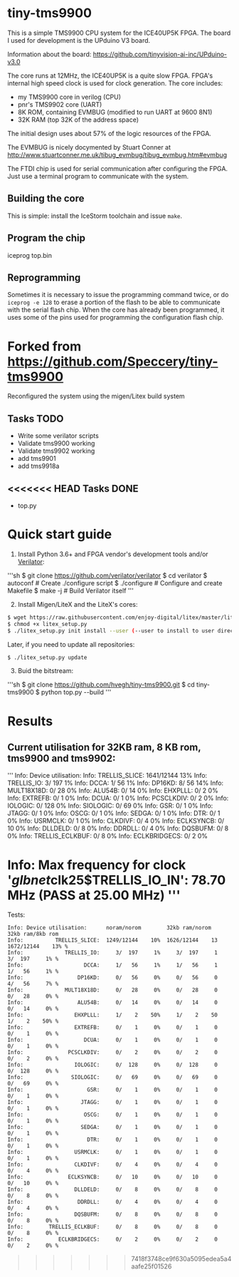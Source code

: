 # tiny-tms9900

This is a simple TMS9900 CPU system for the ICE40UP5K FPGA.
The board I used for development is the UPduino V3 board.

Information about the board: https://github.com/tinyvision-ai-inc/UPduino-v3.0

The core runs at 12MHz, the ICE40UP5K is a quite slow FPGA. FPGA's internal high speed clock is used for clock generation. The core includes:
* my TMS9900 core in verilog (CPU)
* pnr's TMS9902 core (UART)
* 8K ROM, containing EVMBUG (modified to run UART at 9600 8N1)
* 32K RAM (top 32K of the address space)

The initial design uses about 57% of the logic resources of the FPGA.

The EVMBUG is nicely docymented by Stuart Conner at http://www.stuartconner.me.uk/tibug_evmbug/tibug_evmbug.htm#evmbug

The FTDI chip is used for serial communication after configuring the FPGA. Just use a terminal program to communicate with the system. 

Building the core
-----------------
This is simple: install the IceStorm toolchain and issue `make`.

Program the chip
----------------
iceprog top.bin

Reprogramming
-------------
Sometimes it is necessary to issue the programming command twice, or do `iceprog -e 128` to erase a portion of the flash to be able to communicate with the serial flash chip. When the core has already been programmed, it uses some of the pins used for programming the configuration flash chip.


# Forked from https://github.com/Speccery/tiny-tms9900

Reconfigured the system using the migen/Litex build system

Tasks TODO
----------
- Write some verilator scripts
- Validate tms9900 working
- Validate tms9902 working
- add tms9901
- add tms9918a

<<<<<<< HEAD
Tasks DONE
----------
- top.py


# Quick start guide

1. Install Python 3.6+ and FPGA vendor's development tools and/or [Verilator](http://www.veripool.org/):

'''sh
$ git clone https://github.com/verilator/verilator
$ cd verilator
$ autoconf        # Create ./configure script
$ ./configure     # Configure and create Makefile
$ make -j         # Build Verilator itself
'''

2. Install Migen/LiteX and the LiteX's cores:

```sh
$ wget https://raw.githubusercontent.com/enjoy-digital/litex/master/litex_setup.py
$ chmod +x litex_setup.py
$ ./litex_setup.py init install --user (--user to install to user directory)
```
  Later, if you need to update all repositories:
```sh
$ ./litex_setup.py update
```

3. Buid the bitstream:

'''sh
$ git clone https://github.com/hvegh/tiny-tms9900.git
$ cd tiny-tms9900
$ python top.py --build
'''

# Results

Current utilisation for 32KB ram, 8 KB rom, tms9900 and tms9902:
----------------------------------------------------------------
'''
Info: Device utilisation:
Info: 	       TRELLIS_SLICE:  1641/12144    13%
Info: 	          TRELLIS_IO:     3/  197     1%
Info: 	                DCCA:     1/   56     1%
Info: 	              DP16KD:     8/   56    14%
Info: 	          MULT18X18D:     0/   28     0%
Info: 	              ALU54B:     0/   14     0%
Info: 	             EHXPLLL:     0/    2     0%
Info: 	             EXTREFB:     0/    1     0%
Info: 	                DCUA:     0/    1     0%
Info: 	           PCSCLKDIV:     0/    2     0%
Info: 	             IOLOGIC:     0/  128     0%
Info: 	            SIOLOGIC:     0/   69     0%
Info: 	                 GSR:     0/    1     0%
Info: 	               JTAGG:     0/    1     0%
Info: 	                OSCG:     0/    1     0%
Info: 	               SEDGA:     0/    1     0%
Info: 	                 DTR:     0/    1     0%
Info: 	             USRMCLK:     0/    1     0%
Info: 	             CLKDIVF:     0/    4     0%
Info: 	           ECLKSYNCB:     0/   10     0%
Info: 	             DLLDELD:     0/    8     0%
Info: 	              DDRDLL:     0/    4     0%
Info: 	             DQSBUFM:     0/    8     0%
Info: 	     TRELLIS_ECLKBUF:     0/    8     0%
Info: 	        ECLKBRIDGECS:     0/    2     0%

Info: Max frequency for clock '$glbnet$clk25$TRELLIS_IO_IN': 78.70 MHz (PASS at 25.00 MHz)
'''
=======
Tests:
```
Info: Device utilisation:      noram/norom        32kb ram/norom    32kb ram/8kb rom
Info: 	       TRELLIS_SLICE:  1249/12144    10%  1626/12144    13  1672/12144    13% %
Info: 	          TRELLIS_IO:     3/  197     1%     3/  197     1     3/  197     1% %
Info: 	                DCCA:     1/   56     1%     1/   56     1     1/   56     1% %
Info: 	              DP16KD:     0/   56     0%     0/   56     0     4/   56     7% %
Info: 	          MULT18X18D:     0/   28     0%     0/   28     0     0/   28     0% %
Info: 	              ALU54B:     0/   14     0%     0/   14     0     0/   14     0% %
Info: 	             EHXPLLL:     1/    2    50%     1/    2    50     1/    2    50% %
Info: 	             EXTREFB:     0/    1     0%     0/    1     0     0/    1     0% %
Info: 	                DCUA:     0/    1     0%     0/    1     0     0/    1     0% %
Info: 	           PCSCLKDIV:     0/    2     0%     0/    2     0     0/    2     0% %
Info: 	             IOLOGIC:     0/  128     0%     0/  128     0     0/  128     0% %
Info: 	            SIOLOGIC:     0/   69     0%     0/   69     0     0/   69     0% %
Info: 	                 GSR:     0/    1     0%     0/    1     0     0/    1     0% %
Info: 	               JTAGG:     0/    1     0%     0/    1     0     0/    1     0% %
Info: 	                OSCG:     0/    1     0%     0/    1     0     0/    1     0% %
Info: 	               SEDGA:     0/    1     0%     0/    1     0     0/    1     0% %
Info: 	                 DTR:     0/    1     0%     0/    1     0     0/    1     0% %
Info: 	             USRMCLK:     0/    1     0%     0/    1     0     0/    1     0% %
Info: 	             CLKDIVF:     0/    4     0%     0/    4     0     0/    4     0% %
Info: 	           ECLKSYNCB:     0/   10     0%     0/   10     0     0/   10     0% %
Info: 	             DLLDELD:     0/    8     0%     0/    8     0     0/    8     0% %
Info: 	              DDRDLL:     0/    4     0%     0/    4     0     0/    4     0% %
Info: 	             DQSBUFM:     0/    8     0%     0/    8     0     0/    8     0% %
Info: 	     TRELLIS_ECLKBUF:     0/    8     0%     0/    8     0     0/    8     0% %
Info: 	        ECLKBRIDGECS:     0/    2     0%     0/    2     0     0/    2     0% %
```
>>>>>>> 7418f3748ce9f630a5095edea5a4aafe25f01526

